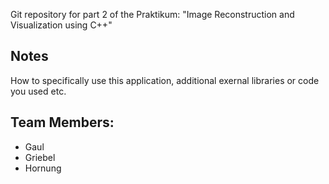 Git repository for part 2 of the Praktikum: "Image Reconstruction and Visualization using C++"

## Notes
How to specifically use this application, additional exernal libraries or code you used etc.

## Team Members:
 - Gaul
 - Griebel
 - Hornung

